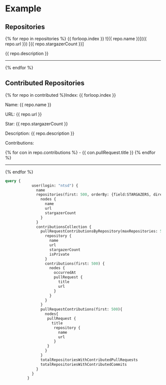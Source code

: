 # Example

## Repositories

{% for repo in repositories %}
{{ forloop.index }} ![{{ repo.name }}]({{ repo.url }}) [{{ repo.stargazerCount }}]

{{ repo.description }}
<hr />
{% endfor %}


## Contributed Repositories

{% for repo in contributed %}Index: {{ forloop.index }}

Name: {{ repo.name }}

URL: {{ repo.url }}

Star: {{ repo.stargazerCount }}

Description: {{ repo.description }}

Contributions:

{% for con in repo.contributions %} - {{ con.pullRequest.title }}
{% endfor %}

<hr />
{% endfor %}

```graphQL
query {
            user(login: "ntsd") {
              name
              repositories(first: 500, orderBy: {field:STARGAZERS, direction: DESC}) {
                nodes {
                  name
                  url
                  stargazerCount
                }
              }
              contributionsCollection {
                pullRequestContributionsByRepository(maxRepositories: 500, excludeFirst:true) {
                  repository {
                    name
                    url
                    stargazerCount
                    isPrivate
                  }
                  contributions(first: 500) {
                    nodes {
                      occurredAt
                      pullRequest {
                        title
                        url
                      }
                    }
                  }
                }
                pullRequestContributions(first: 500){
                  nodes{
                   pullRequest {
                     title
                      repository {
                        name
                        url
                      }
                   }
                  }
                }
                totalRepositoriesWithContributedPullRequests
                totalRepositoriesWithContributedCommits
              }
            }
          }
```
